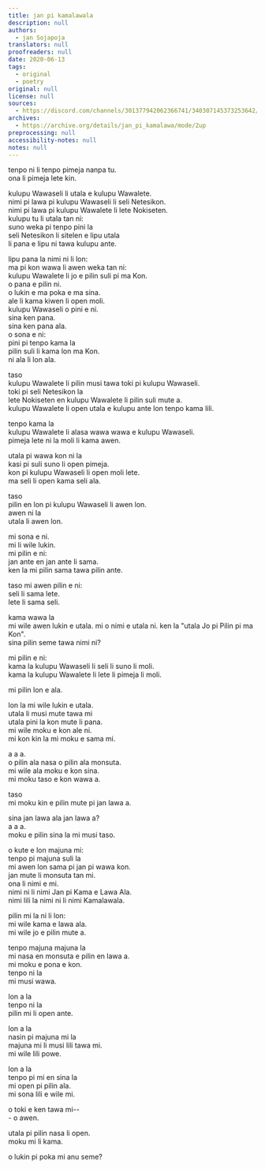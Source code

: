 ```yaml
---
title: jan pi kamalawala
description: null
authors:
  - jan Sojapoja
translators: null
proofreaders: null
date: 2020-06-13
tags:
  - original
  - poetry
original: null
license: null
sources:
  - https://discord.com/channels/301377942062366741/340307145373253642/721262364187426836
archives:
  - https://archive.org/details/jan_pi_kamalawa/mode/2up
preprocessing: null
accessibility-notes: null
notes: null
---
```


tenpo ni li tenpo pimeja nanpa tu.  \
ona li pimeja lete kin.

kulupu Wawaseli li utala e kulupu Wawalete.  \
nimi pi lawa pi kulupu Wawaseli li seli Netesikon.  \
nimi pi lawa pi kulupu Wawalete li lete Nokiseten.  \
kulupu tu li utala tan ni:  \
 suno weka pi tenpo pini la  \
 seli Netesikon li sitelen e lipu utala  \
 li pana e lipu ni tawa kulupu ante.

lipu pana la nimi ni li lon:  \
 ma pi kon wawa li awen weka tan ni:  \
 kulupu Wawalete li jo e pilin suli pi ma Kon.  \
 o pana e pilin ni.  \
 o lukin e ma poka e ma sina.  \
 ale li kama kiwen li open moli.  \
 kulupu Wawaseli o pini e ni.  \
 sina ken pana.  \
 sina ken pana ala.  \
 o sona e ni:  \
 pini pi tenpo kama la  \
 pilin suli li kama lon ma Kon.  \
 ni ala li lon ala.

taso  \
 kulupu Wawalete li pilin musi tawa toki pi kulupu Wawaseli.  \
 toki pi seli Netesikon la  \
 lete Nokiseten en kulupu Wawalete li pilin suli mute a.  \
 kulupu Wawalete li open utala e kulupu ante lon tenpo kama lili.

tenpo kama la  \
 kulupu Wawalete li alasa wawa wawa e kulupu Wawaseli.  \
 pimeja lete ni la moli li kama awen.

utala pi wawa kon ni la  \
 kasi pi suli suno li open pimeja.  \
 kon pi kulupu Wawaseli li open moli lete.  \
 ma seli li open kama seli ala.

taso  \
 pilin en lon pi kulupu Wawaseli li awen lon.  \
 awen ni la  \
 utala li awen lon.

mi sona e ni.  \
mi li wile lukin.  \
mi pilin e ni:  \
 jan ante en jan ante li sama.  \
 ken la mi pilin sama tawa pilin ante.

taso mi awen pilin e ni:  \
 seli li sama lete.  \
 lete li sama seli.

kama wawa la  \
 mi wile awen lukin e utala.
mi o nimi e utala ni.
ken la "utala Jo pi Pilin pi ma Kon".  \
 sina pilin seme tawa nimi ni?

mi pilin e ni:  \
 kama la kulupu Wawaseli li seli li suno li moli.  \
 kama la kulupu Wawalete li lete li pimeja li moli.

mi pilin lon e ala.

lon la mi wile lukin e utala.  \
utala li musi mute tawa mi  \
utala pini la kon mute li pana.  \
mi wile moku e kon ale ni.  \
mi kon kin la mi moku e sama mi.

a a a.  \
o pilin ala nasa o pilin ala monsuta.  \
mi wile ala moku e kon sina.  \
mi moku taso e kon wawa a.

taso  \
 mi moku kin e pilin mute pi jan lawa a.

sina jan lawa ala jan lawa a?  \
a a a.  \
moku e pilin sina la mi musi taso.

o kute e lon majuna mi:  \
 tenpo pi majuna suli la  \
 mi awen lon sama pi jan pi wawa kon.  \
 jan mute li monsuta tan mi.  \
 ona li nimi e mi.  \
 nimi ni li nimi Jan pi Kama e Lawa Ala.  \
 nimi lili la nimi ni li nimi Kamalawala.

pilin mi la ni li lon:  \
 mi wile kama e lawa ala.  \
 mi wile jo e pilin mute a.

tenpo majuna majuna la  \
 mi nasa en monsuta e pilin en lawa a.  \
 mi moku e pona e kon.  \
 tenpo ni la  \
 mi musi wawa.

lon a la  \
 tenpo ni la  \
 pilin mi li open ante.

lon a la  \
 nasin pi majuna mi la  \
 majuna mi li musi lili tawa mi.  \
 mi wile lili powe.

lon a la  \
 tenpo pi mi en sina la  \
 mi open pi pilin ala.  \
 mi sona lili e wile mi.

o toki e ken tawa mi--  \
\- o awen.

utala pi pilin nasa li open.  \
moku mi li kama.

o lukin pi poka mi anu seme?
